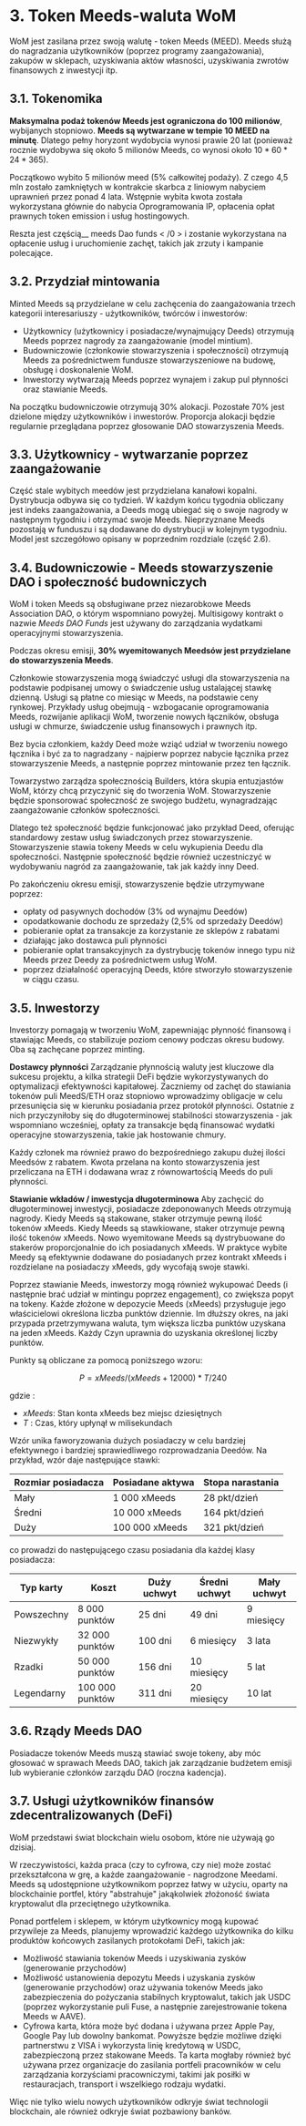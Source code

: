 # 3. Token Meeds-waluta WoM

WoM jest zasilana przez swoją walutę - token Meeds (MEED). Meeds służą do nagradzania użytkowników (poprzez programy zaangażowania), zakupów w sklepach, uzyskiwania aktów własności, uzyskiwania zwrotów finansowych z inwestycji itp.

## 3.1. Tokenomika

**Maksymalna podaż tokenów Meeds jest ograniczona do 100 milionów**, wybijanych stopniowo. **Meeds są wytwarzane w tempie 10 MEED na minutę**. Dlatego pełny horyzont wydobycia wynosi prawie 20 lat (ponieważ rocznie wydobywa się około 5 milionów Meeds, co wynosi około $10*60*24*365$).

Początkowo wybito 5 milionów meed (5% całkowitej podaży). Z czego 4,5 mln zostało zamkniętych w kontrakcie skarbca z liniowym nabyciem uprawnień przez ponad 4 lata. Wstępnie wybita kwota została wykorzystana głównie do nabycia Oprogramowania IP, opłacenia opłat prawnych token emission i usług hostingowych.

Reszta jest częścią__ meeds Dao funds < /0 > i zostanie wykorzystana na opłacenie usług i uruchomienie zachęt, takich jak zrzuty i kampanie polecające.</p>


## 3.2. Przydział mintowania

Minted Meeds są przydzielane w celu zachęcenia do zaangażowania trzech kategorii interesariuszy - użytkowników, twórców i inwestorów:

- Użytkownicy (użytkownicy i posiadacze/wynajmujący Deeds) otrzymują Meeds poprzez nagrody za zaangażowanie (model mintium).
- Budowniczowie (członkowie stowarzyszenia i społeczności) otrzymują Meeds za pośrednictwem fundusze stowarzyszeniowe na budowę, obsługę i doskonalenie WoM.
- Inwestorzy wytwarzają Meeds poprzez wynajem i zakup pul płynności oraz stawianie Meeds.

Na początku budowniczowie otrzymują 30% alokacji. Pozostałe 70% jest dzielone między użytkowników i inwestorów. Proporcja alokacji będzie regularnie przeglądana poprzez głosowanie DAO stowarzyszenia Meeds.

## 3.3. Użytkownicy - wytwarzanie poprzez zaangażowanie

Część stale wybitych meedów jest przydzielana kanałowi kopalni. Dystrybucja odbywa się co tydzień. W każdym końcu tygodnia obliczany jest indeks zaangażowania, a Deeds mogą ubiegać się o swoje nagrody w następnym tygodniu i otrzymać swoje Meeds. Nieprzyznane Meeds pozostają w funduszu i są dodawane do dystrybucji w kolejnym tygodniu. Model jest szczegółowo opisany w poprzednim rozdziale (część 2.6).

## 3.4. Budowniczowie - Meeds stowarzyszenie DAO i społeczność budowniczych

WoM i token Meeds są obsługiwane przez niezarobkowe Meeds Association DAO, o którym wspomniano powyżej. Multisigowy kontrakt o nazwie _Meeds DAO Funds_ jest używany do zarządzania wydatkami operacyjnymi stowarzyszenia.

Podczas okresu emisji, **30% wyemitowanych Meedsów jest przydzielane do stowarzyszenia Meeds**.

Członkowie stowarzyszenia mogą świadczyć usługi dla stowarzyszenia na podstawie podpisanej umowy o świadczenie usług ustalającej stawkę dzienną. Usługi są płatne co miesiąc w Meeds, na podstawie ceny rynkowej. Przykłady usług obejmują - wzbogacanie oprogramowania Meeds, rozwijanie aplikacji WoM, tworzenie nowych łączników, obsługa usługi w chmurze, świadczenie usług finansowych i prawnych itp.

Bez bycia członkiem, każdy Deed może wziąć udział w tworzeniu nowego łącznika i być za to nagradzany - najpierw poprzez nabycie łącznika przez stowarzyszenie Meeds, a następnie poprzez mintowanie przez ten łącznik.

Towarzystwo zarządza społecznością Builders, która skupia entuzjastów WoM, którzy chcą przyczynić się do tworzenia WoM. Stowarzyszenie będzie sponsorować społeczność ze swojego budżetu, wynagradzając zaangażowanie członków społeczności.

Dlatego też społeczność będzie funkcjonować jako przykład Deed, oferując standardowy zestaw usług świadczonych przez stowarzyszenie. Stowarzyszenie stawia tokeny Meeds w celu wykupienia Deedu dla społeczności. Następnie społeczność będzie również uczestniczyć w wydobywaniu nagród za zaangażowanie, tak jak każdy inny Deed.

Po zakończeniu okresu emisji, stowarzyszenie będzie utrzymywane poprzez:

- opłaty od pasywnych dochodów (3% od wynajmu Deedów)
- opodatkowanie dochodu ze sprzedaży (2,5% od sprzedaży Deedów)
- pobieranie opłat za transakcje za korzystanie ze sklepów z rabatami
- działając jako dostawca puli płynności
- pobieranie opłat transakcyjnych za dystrybucję tokenów innego typu niż Meeds przez Deedy za pośrednictwem usług WoM.
- poprzez działalność operacyjną Deeds, które stworzyło stowarzyszenie w ciągu czasu.


## 3.5. Inwestorzy

Investorzy pomagają w tworzeniu WoM, zapewniając płynność finansową i stawiając Meeds, co stabilizuje poziom cenowy podczas okresu budowy. Oba są zachęcane poprzez minting.

**Dostawcy płynności** Zarządzanie płynnością waluty jest kluczowe dla sukcesu projektu, a kilka strategii DeFi będzie wykorzystywanych do optymalizacji efektywności kapitałowej. Zaczniemy od zachęt do stawiania tokenów puli MeedS/ETH oraz stopniowo wprowadzimy obligacje w celu przesunięcia się w kierunku posiadania przez protokół płynności. Ostatnie z nich przyczyniłoby się do długoterminowej stabilności stowarzyszenia - jak wspomniano wcześniej, opłaty za transakcje będą finansować wydatki operacyjne stowarzyszenia, takie jak hostowanie chmury.

Każdy członek ma również prawo do bezpośredniego zakupu dużej ilości Meedsów z rabatem. Kwota przelana na konto stowarzyszenia jest przeliczana na ETH i dodawana wraz z równowartością Meeds do puli płynności.

**Stawianie wkładów / inwestycja długoterminowa** Aby zachęcić do długoterminowej inwestycji, posiadacze zdeponowanych Meeds otrzymują nagrody. Kiedy Meeds są stakowane, staker otrzymuje pewną ilość tokenów xMeeds. Kiedy Meeds są stawkiowane, staker otrzymuje pewną ilość tokenów xMeeds. Nowo wyemitowane Meeds są dystrybuowane do stakerów proporcjonalnie do ich posiadanych xMeeds. W praktyce wybite Meedy są efektywnie dodawane do posiadanych przez kontrakt xMeeds i rozdzielane na posiadaczy xMeeds, gdy wycofają swoje stawki.

Poprzez stawianie Meeds, inwestorzy mogą również wykupować Deeds (i następnie brać udział w mintingu poprzez engagement), co zwiększa popyt na tokeny. Każde złożone w depozycie Meeds (xMeeds) przysługuje jego właścicielowi określona liczba punktów dziennie. Im dłuższy okres, na jaki przypada przetrzymywana waluta, tym większa liczba punktów uzyskana na jeden xMeeds. Każdy Czyn uprawnia do uzyskania określonej liczby punktów.

Punkty są obliczane za pomocą poniższego wzoru:

 $$ P = xMeeds / (xMeeds + 12000) * T / 240 $$

 gdzie :

- $xMeeds$: Stan konta xMeeds bez miejsc dziesiętnych
- $T$ : Czas, który upłynął w milisekundach

Wzór unika faworyzowania dużych posiadaczy w celu bardziej efektywnego i bardziej sprawiedliwego rozprowadzania Deedów. Na przykład, wzór daje następujące stawki:

| **Rozmiar posiadacza** | **Posiadane aktywa** | **Stopa narastania** |
| ---------------------- | -------------------- | -------------------- |
| Mały                   | 1 000 xMeeds         | 28 pkt/dzień         |
| Średni                 | 10 000 xMeeds        | 164 pkt/dzień        |
| Duży                   | 100 000 xMeeds       | 321 pkt/dzień        |


co prowadzi do następującego czasu posiadania dla każdej klasy posiadacza:

| **Typ karty** | **Koszt**       | **Duży uchwyt** | **Średni uchwyt** | **Mały uchwyt** |
| ------------- | --------------- | --------------- | ----------------- | --------------- |
| Powszechny    | 8 000 punktów   | 25 dni          | 49 dni            | 9 miesięcy      |
| Niezwykły     | 32 000 punktów  | 100 dni         | 6 miesięcy        | 3 lata          |
| Rzadki        | 50 000 punktów  | 156 dni         | 10 miesięcy       | 5 lat           |
| Legendarny    | 100 000 punktów | 311 dni         | 20 miesięcy       | 10 lat          |

## 3.6. Rządy Meeds DAO

Posiadacze tokenów Meeds muszą stawiać swoje tokeny, aby móc głosować w sprawach Meeds DAO, takich jak zarządzanie budżetem emisji lub wybieranie członków zarządu DAO (roczna kadencja).

## 3.7. Usługi użytkowników finansów zdecentralizowanych (DeFi)

WoM przedstawi świat blockchain wielu osobom, które nie używają go dzisiaj.

W rzeczywistości, każda praca (czy to cyfrowa, czy nie) może zostać przekształcona w grę, a każde zaangażowanie - nagrodzone Meedami. Meeds są udostępnione użytkownikom poprzez łatwy w użyciu, oparty na blockchainie portfel, który "abstrahuje" jakąkolwiek złożoność świata kryptowalut dla przeciętnego użytkownika.

Ponad portfelem i sklepem, w którym użytkownicy mogą kupować przywileje za Meeds, planujemy wprowadzić każdego użytkownika do kilku produktów końcowych zasilanych protokołami DeFi, takich jak:

- Możliwość stawiania tokenów Meeds i uzyskiwania zysków (generowanie przychodów)
- Możliwość ustanowienia depozytu Meeds i uzyskania zysków (generowanie przychodów) oraz używania tokenów Meeds jako zabezpieczenia do pożyczania stabilnych kryptowalut, takich jak USDC (poprzez wykorzystanie puli Fuse, a następnie zarejestrowanie tokena Meeds w AAVE).
- Cyfrowa karta, która może być dodana i używana przez Apple Pay, Google Pay lub dowolny bankomat. Powyższe będzie możliwe dzięki partnerstwu z VISA i wykorzysta linię kredytową w USDC, zabezpieczoną przez stakowane Meeds. Ta karta mogłaby również być używana przez organizacje do zasilania portfeli pracowników w celu zarządzania korzyściami pracowniczymi, takimi jak posiłki w restauracjach, transport i wszelkiego rodzaju wydatki.

Więc nie tylko wielu nowych użytkowników odkryje świat technologii blockchain, ale również odkryje świat pozbawiony banków.

 
